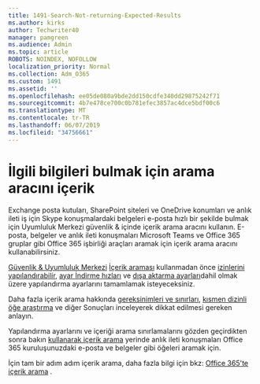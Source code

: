 ```yaml
---
title: 1491-Search-Not-returning-Expected-Results
ms.author: kirks
author: Techwriter40
manager: pamgreen
ms.audience: Admin
ms.topic: article
ROBOTS: NOINDEX, NOFOLLOW
localization_priority: Normal
ms.collection: Adm_O365
ms.custom: 1491
ms.assetid: ''
ms.openlocfilehash: ee05de080a9bde2dd150cdfe340dd29875242f71
ms.sourcegitcommit: 4b7e478ce700c0b781efec3857ac4dce5bdf00c6
ms.translationtype: MT
ms.contentlocale: tr-TR
ms.lasthandoff: 06/07/2019
ms.locfileid: "34756661"
---
```

# <a name="content-search-tool-to-find-relevant-info"></a>İlgili bilgileri bulmak için arama aracını içerik

Exchange posta kutuları, SharePoint siteleri ve OneDrive konumları ve anlık ileti iş için Skype konuşmalardaki belgeleri e-posta hızlı bir şekilde bulmak için Uyumluluk Merkezi güvenlik & içinde içerik arama aracını kullanın. E-posta, belgeler ve anlık ileti konuşmaları Microsoft Teams ve Office 365 gruplar gibi Office 365 işbirliği araçları aramak için içerik arama aracını kullanabilirsiniz.


[Güvenlik & Uyumluluk Merkezi](https://sip.protection.office.com/homepage) [İçerik araması](https://sip.protection.office.com/contentsearchbeta?ContentOnly=1) kullanmadan önce [izinlerini yapılandırabilir](https://docs.microsoft.com/office365/securitycompliance/permissions-filtering-for-content-search), [ayar İndirme hızları](https://docs.microsoft.com/en-us/office365/securitycompliance/increase-download-speeds-when-exporting-ediscovery-results) ve [dışa aktarma ayarları](https://docs.microsoft.com/en-us/office365/securitycompliance/disable-reports-when-you-export-content-search-results)dahil olmak üzere yapılandırma ayarlarını tamamlamak isteyeceksiniz.

Daha fazla içerik arama hakkında [gereksinimleri ve sınırları](https://docs.microsoft.com/office365/securitycompliance/limits-for-content-search), [kısmen dizinli öğe araştırma](https://docs.microsoft.com/office365/securitycompliance/investigating-partially-indexed-items-in-ediscovery) ve diğer Sonuçları inceleyerek dikkat edilmesi gereken anlayın.

Yapılandırma ayarlarını ve içeriği arama sınırlamalarını gözden geçirdikten sonra bakın [kullanarak içerik arama</a> yerinde anlık ileti konuşmaları Office 365 kuruluşunuzdaki e-posta ve belgeler gibi öğeleri aramak için](https://docs.microsoft.com/office365/securitycompliance/content-search).

İçin tam bir adım adım içerik arama, daha fazla bilgi için bkz: [Office 365'te içerik arama](https://docs.microsoft.com/office365/securitycompliance/search-for-content) .
